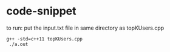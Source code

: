 # code-snippet
to run:
put the input.txt file in same directory as topKUsers.cpp

<code>g++ -std=c++11 topKUsers.cpp <br>
./a.out </code>
